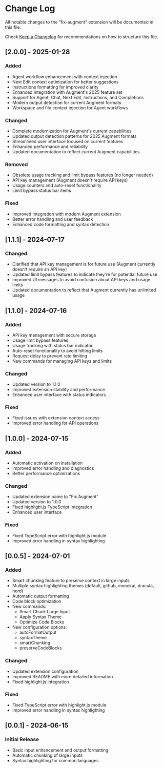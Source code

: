 # Change Log

All notable changes to the "fix-augment" extension will be documented in this file.

Check [Keep a Changelog](http://keepachangelog.com/) for recommendations on how to structure this file.

## [2.0.0] - 2025-01-28

### Added
- Agent workflow enhancement with context injection
- Next Edit context optimization for better suggestions
- Instructions formatting for improved clarity
- Enhanced integration with Augment's 2025 feature set
- Support for Agent, Chat, Next Edit, Instructions, and Completions
- Modern output detection for current Augment formats
- Workspace and file context injection for Agent workflows

### Changed
- Complete modernization for Augment's current capabilities
- Updated output detection patterns for 2025 Augment formats
- Streamlined user interface focused on current features
- Enhanced performance and reliability
- Updated documentation to reflect current Augment capabilities

### Removed
- Obsolete usage tracking and limit bypass features (no longer needed)
- API key management (Augment doesn't require API keys)
- Usage counters and auto-reset functionality
- Limit bypass status bar items

### Fixed
- Improved integration with modern Augment extension
- Better error handling and user feedback
- Enhanced code formatting and syntax detection

## [1.1.1] - 2024-07-17

### Changed

- Clarified that API key management is for future use (Augment currently doesn't require an API key)
- Updated limit bypass features to indicate they're for potential future use
- Improved UI messages to avoid confusion about API keys and usage limits
- Updated documentation to reflect that Augment currently has unlimited usage

## [1.1.0] - 2024-07-16

### Added

- API key management with secure storage
- Usage limit bypass features
- Usage tracking with status bar indicator
- Auto-reset functionality to avoid hitting limits
- Request delay to prevent rate limiting
- New commands for managing API keys and limits

### Changed

- Updated version to 1.1.0
- Improved extension stability and performance
- Enhanced user interface with status indicators

### Fixed

- Fixed issues with extension context access
- Improved error handling for API operations

## [1.0.0] - 2024-07-15

### Added

- Automatic activation on installation
- Improved error handling and diagnostics
- Better performance optimizations

### Changed

- Updated extension name to "Fix Augment"
- Updated version to 1.0.0
- Fixed highlight.js TypeScript integration
- Enhanced user interface

### Fixed

- Fixed TypeScript error with highlight.js module
- Improved error handling in syntax highlighting

## [0.0.5] - 2024-07-01

### Added

- Smart chunking feature to preserve context in large inputs
- Multiple syntax highlighting themes (default, github, monokai, dracula, nord)
- Automatic output formatting
- Code block optimization
- New commands:
  - Smart Chunk Large Input
  - Apply Syntax Theme
  - Optimize Code Blocks
- New configuration options:
  - autoFormatOutput
  - syntaxTheme
  - smartChunking
  - preserveCodeBlocks

### Changed

- Updated extension configuration
- Improved README with more detailed information
- Fixed highlight.js integration

### Fixed

- Fixed TypeScript error with highlight.js module
- Improved error handling in syntax highlighting

## [0.0.1] - 2024-06-15

### Initial Release

- Basic input enhancement and output formatting
- Automatic chunking of large inputs
- Syntax highlighting for common languages
